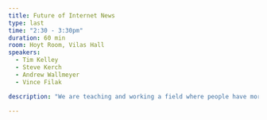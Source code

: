 ```yaml
---
title: Future of Internet News
type: last
time: "2:30 - 3:30pm"
duration: 60 min
room: Hoyt Room, Vilas Hall
speakers:
  - Tim Kelley
  - Steve Kerch
  - Andrew Wallmeyer
  - Vince Filak

description: "We are teaching and working a field where people have more choices than ever but can't distinguish between what makes for good or bad (or fake) news. The goal of a good internet operation/digital operation should be the same as any other media outlet worth its salt: Find relevant, useful and interesting content, provide it in an audience-centric fashion and do it on platforms that best engage the readers/viewers. It goes without saying that to be successful in such an environment you will need to thrive on change and possess a range of skills that go beyond traditional journalism. [Register to guarantee your spot!](https://docs.google.com/forms/d/e/1FAIpQLSere3r4qvhX7XEd_RSwMKIp7lIzvmHW0Ac4zVqKg9pL1M5NbA/viewform)"

---
```


